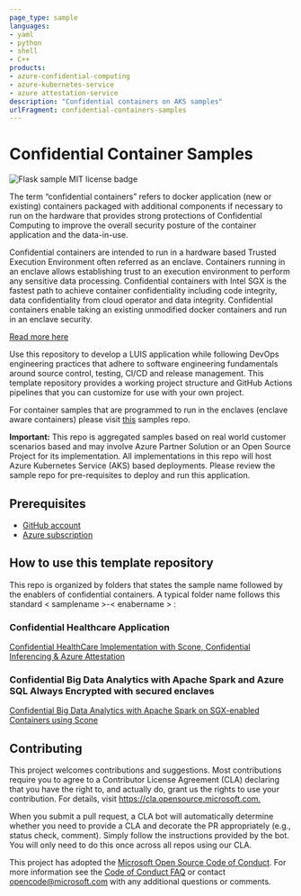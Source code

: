 ```yaml
---
page_type: sample
languages:
- yaml
- python
- shell
- C++
products:
- azure-confidential-computing
- azure-kubernetes-service
- azure attestation-service
description: "Confidential containers on AKS samples"
urlFragment: confidential-containers-samples
---
```


# Confidential Container Samples

![Flask sample MIT license badge](https://img.shields.io/badge/license-MIT-green.svg)

The term “confidential containers” refers to docker application (new or existing) containers packaged with additional components if necessary to run on the hardware that provides strong protections of Confidential Computing to improve the overall security posture of the container application and the data-in-use.

Confidential containers are intended to run in a hardware based Trusted Execution Environment often referred as an enclave. Containers running in an enclave allows establishing trust to an execution environment to perform any sensitive data processing. Confidential containers with Intel SGX is the fastest path to achieve container confidentiality including code integrity, data confidentiality from cloud operator and data integrity. Confidential containers enable taking an existing unmodified docker containers and run in an enclave security.

[Read more here](http://aka.ms/confidentialcontainers)

Use this repository to develop a LUIS application while following DevOps engineering practices that adhere to software engineering fundamentals around source control, testing, CI/CD and release management. This template repository provides a working project structure and GitHub Actions pipelines that you can customize for use with your own project.

For container samples that are programmed to run in the enclaves (enclave aware containers) please visit [this](https://github.com/azure-samples/confidential-computing) samples repo.

**Important:** This repo is aggregated samples based on real world customer scenarios based and may involve Azure Partner Solution or an Open Source Project for its implementation. All implementations in this repo will host Azure Kubernetes Service (AKS) based deployments. Please review the sample repo for pre-requisites to deploy and run this application.

## Prerequisites

- [GitHub account](https://github.com/join)
- [Azure subscription](https://azure.microsoft.com/free/)

## How to use this template repository

This repo is organized by folders that states the sample name followed by the enablers of confidential containers. A typical folder name follows this standard < samplename >-< enabername > :

### Confidential Healthcare Application

[Confidential HealthCare Implementation with Scone, Confidential Inferencing & Azure Attestation](confidential-healthcare-scone-confinf-onnx/README.md) 

### Confidential Big Data Analytics with Apache Spark and Azure SQL Always Encrypted with secured enclaves

[Confidential Big Data Analytics with Apache Spark on SGX-enabled Containers using Scone](confidential-big-data-spark/README.md)

## Contributing

This project welcomes contributions and suggestions.  Most contributions require you to agree to a
Contributor License Agreement (CLA) declaring that you have the right to, and actually do, grant us
the rights to use your contribution. For details, visit <https://cla.opensource.microsoft.com.>

When you submit a pull request, a CLA bot will automatically determine whether you need to provide
a CLA and decorate the PR appropriately (e.g., status check, comment). Simply follow the instructions
provided by the bot. You will only need to do this once across all repos using our CLA.

This project has adopted the [Microsoft Open Source Code of Conduct](https://opensource.microsoft.com/codeofconduct/).
For more information see the [Code of Conduct FAQ](https://opensource.microsoft.com/codeofconduct/faq/) or
contact [opencode@microsoft.com](mailto:opencode@microsoft.com) with any additional questions or comments.
